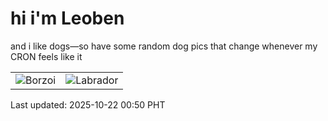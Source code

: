 # hi i'm Leoben

and i like dogs—so have some random dog pics that change whenever my CRON feels like it

|  |  |
|--------|----------|
| ![Borzoi](https://random-dog-vercel.vercel.app/api/random-borzoi?v=1761065425) | ![Labrador](https://random-dog-vercel.vercel.app/api/random-labrador?v=1761065425) |

Last updated: 2025-10-22 00:50 PHT
